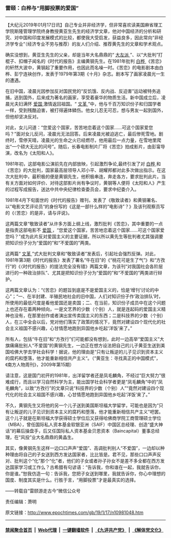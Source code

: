 ### 雷颐：白桦与“用脚投票的爱国”
------------------------

<p>
 【大纪元2019年01月17日讯】自己专业并非经济学，但非常喜欢读美国麻省理工学院斯隆管理学院终身教授黄亚生先生的经济学文章，他对中国经济的分析和研究、对中国和印度发展模式的比较，都使我大受启发，获益良多，因此常向“非经济学专业“（经济专业不劳与推荐）的友人们介绍、推荐黄先生的文章和学术观点。
</p>
<p>
 确实没想到，黄亚生先生的父亲，却是当年大名鼎鼎的“
 <a href="http://www.epochtimes.com/gb/tag/%E5%A4%A7%E5%B7%A6%E6%B4%BE.html">
  大左派
 </a>
 ”、以“大批判”打棍子、扣帽子闻名的《时代的报告》主编黄钢先生。在1981年批判
 <a href="http://www.epochtimes.com/gb/tag/%E7%99%BD%E6%A1%A6.html">
  白桦
 </a>
 《苦恋》的轩然大波中，黄钢起了重要作用，也因此而名噪一时。《苦恋》的电影剧本由白桦、彭宁连袂创作，发表于1979年第3期《十月》杂志。剧本写了画家凌晨光一生的遭遇。
</p>
<p>
 在旧中国，凌晨光因参加反对国民党的“反饥饿、反内战、反迫害”运动被特务追捕，逃到国外，后来成为著名的画家，享受着豪华的物质生活。新中国成立后，凌晨光夫妇满怀
 <a href="http://www.epochtimes.com/gb/tag/%E7%88%B1%E5%9B%BD.html">
  爱国
 </a>
 激情返回祖国。“
 <a href="http://www.epochtimes.com/gb/tag/%E6%96%87%E9%9D%A9.html">
  文革
 </a>
 ”中，他与千百万知识份子和归国学者一样，受到残酷迫害，被打得遍体鳞伤。他女儿忍无可忍，想与男友一起到国外，但他却坚决反对。
</p>
<p>
 对此，女儿问道：“您爱这个国家，苦苦地恋着这个国家……可这个国家爱您吗？”面对女儿反问，凌晨光无法回答。后来凌晨光被迫逃亡，最后惨死雪地。剧终时，雪停天晴，凌晨光的生命之火已经燃尽，他用最后一点力量，在雪地里爬出“一个硕大无比的问号”。随后，长春电影制片厂将《苦恋》拍成影片，由彭甯导演，改名为《太阳和人》。
</p>
<p>
 1981年初，这部电影公演前先在内部放映，引起激烈争论,最终引发了对
 <a href="http://www.epochtimes.com/gb/tag/%E7%99%BD%E6%A1%A6.html">
  白桦
 </a>
 和《苦恋》的大批判，国家最高层领导人邓小平、胡耀邦都对此多次做出指示。在这次大批判中，最积极的便是黄钢先生，他积极串连，奔走各方，要求批判此片。当有关方面对如何评价、对待这部影片尚有争议时，黄钢等人便将《太阳和人》产生的过程写成报告，送达中共中央纪律检查委员会，要求中纪委介入。
</p>
<p>
 1981年4月下旬面世的《时代的报告》赠刊，发表了《敬致读者》和黄钢署名、以“电影文艺评论员“的身份写的《这是一部什么样的“电影诗”？》及该刊观察员写的《〈苦恋〉的是非，请与评说》。
</p>
<p>
 这两篇文章“敬致读者”从许多方面上纲上线，激烈批判《苦恋》，其中重要的一点是指责这部电影不
 <a href="http://www.epochtimes.com/gb/tag/%E7%88%B1%E5%9B%BD.html">
  爱国
 </a>
 ，“您爱这个国家，苦苦地恋着这个国家……可这个国家爱您吗？”成为此片反对爱国主义的主要证据，所以所以黄先生等批判者尤其强调要把知识份子分为“爱国的”和“不爱国的”两类。
</p>
<p>
 这两篇“
 <a href="http://www.epochtimes.com/gb/tag/%E6%96%87%E9%9D%A9.html">
  文革
 </a>
 ”式大批判文章和“敬致读者”发表后，引起社会强烈反弹。对此，1981年第3期《时代的报告》发表了署名“牛在旧”的《“桃花可是生了气”》和“方孜行”的《〈时代的报告〉的提法完全没有错》两篇文章，为该刊“对我国社会各阶层进行的一种政治排队”、尤其是把知识份子分为“爱国的”和“不爱国的”两类进行辩护。
</p>
<p>
 这两篇文章认为：“《苦恋》的题旨到底是不是爱国主义的，恰是‘增刊’讨论的中心”；“一、在半封建、半殖民地社会的旧中国，人们对知识份子作‘政治排队’时，所使用的最低尺度是看他爱国还是卖国；二、在当前，知识份子成员中在这个问题上也还存在着两种倾向，一是文艺界的少数（个别）人，就是连起码的爱国主义精神也没有，在那里创作或者演出宣传卖国主义的东西；二是科技界的少数（个别）人，在三中全会以后，党对他们落实了政策的情况下，竟然对建设四个现代化的社会主义祖国不感兴趣，心甘情愿地跑到异国他乡吃起‘洋饭’来了。”
</p>
<p>
 所有人，包括“牛在旧”和“方孜行”们可能都没有想到，此时一边高举“爱国主义”大旗痛痛批别人“不爱国“的黄钢先生，一边正在想方设法把自己的儿子黄亚生送到美国哈佛大学去学社会科学！据说，他的理由是“只有让叛逆的儿子见识到资本主义的腐朽和堕落，他才能重新相信共产主义“。（“黄亚生：寻找真正的中国模式”，《南方人物周刊》，2009年第15期）
</p>
<p>
 请注意，这是国门初开的1981年，出洋留学者还是凤毛麟角，不经过“巨大努力”很难成行，而且以学习自然科学为主，能出国学社会科学者更是“凤毛麟角“中的“凤毛麟角”，以致“方孜行”的文章只说“科技界的少数（个别）人”“竟然对建设四个现代化的社会主义祖国不感兴趣，心甘情愿地跑到异国他乡吃起‘洋饭’来了。”
</p>
<p>
 不久，黄钢先生又将他的另一个儿子送到美国斯坦福大学留学，可能也是因为“只有让叛逆的儿子见识到资本主义的腐朽和堕落，他才能重新相信共产主义”吧罢。这个儿子就是在斯坦福大学获得硕士学位后又获得哈佛商学院工商管理硕士学位（MBA），曾任国际私人资本基金软银亚洲（SAIF）中国区总经理、创造“盛大神话”的幕后操盘手，后又任国际私人资本基金贝恩资本（Baincapital）董事总经理，在“风投”业大名鼎鼎的黄晶生。
</p>
<p>
 其实，像黄钢先生这样一边口口声声“爱国”、高调批判别人“不爱国”，一边却以种种理由将自己的子女送到西方发达国家者，比比皆是。君不见，那些口口声声反对、批判这个“化”那个“化”者，他们的子女或者孙子孙女不是差不多全都在西方发达国家学习或工作么？古希腊有句谚语：“告诉我，你和谁在一起，我就告诉你，你是谁。”恕我仿造一句：告诉我，您把子女送到哪里，我就告诉你，你心中理想的国度、制度其实是什么。行胜于言，“用脚投票”才是最真实的选择。
</p>
<p>
 ——转载自“雷颐游走古今“微信公众号
</p>
<p>
 责任编辑：萧明
</p>

原文链接：http://www.epochtimes.com/gb/19/1/17/n10981048.htm


------------------------
#### [禁闻聚合首页](https://github.com/gfw-breaker/banned-news/blob/master/README.md) &nbsp;|&nbsp; [Web代理](https://github.com/gfw-breaker/open-proxy/blob/master/README.md) &nbsp;|&nbsp; [一键翻墙软件](https://github.com/gfw-breaker/nogfw/blob/master/README.md) &nbsp;|&nbsp; [《九评共产党》](https://github.com/gfw-breaker/9ping.md/blob/master/README.md#九评之一评共产党是什么) &nbsp;|&nbsp; [《解体党文化》](https://github.com/gfw-breaker/jtdwh.md/blob/master/README.md#绪论)